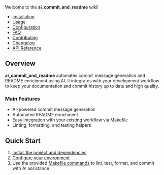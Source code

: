 Welcome to the **ai_commit_and_readme** wiki!

- [Installation](Installation)
- [Usage](Usage)
- [Configuration](Configuration)
- [FAQ](FAQ)
- [Contributing](Contributing)
- [Changelog](Changelog)
- [API Reference](API)

## Overview

**ai_commit_and_readme** automates commit message generation and README enrichment using AI. It integrates with your development workflow to keep your documentation and commit history up to date and high quality.

### Main Features
- AI-powered commit message generation
- Automated README enrichment
- Easy integration with your existing workflow via Makefile
- Linting, formatting, and testing helpers

## Quick Start

1. [Install the project and dependencies](Installation)
2. [Configure your environment](Configuration)
3. Use the provided [Makefile commands](Usage) to lint, test, format, and commit with AI assistance
